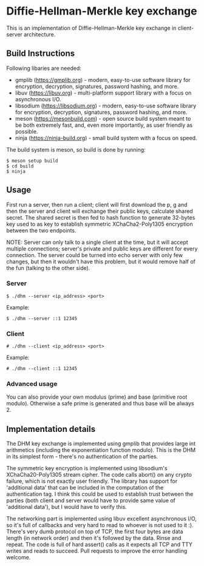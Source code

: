 # Diffie-Hellman-Merkle key exchange

This is an implementation of Diffie-Hellman-Merkle key exchange in
client-server architecture.

## Build Instructions

Following libaries are needed:

* gmplib (https://gmplib.org) - modern, easy-to-use software library for encryption, decryption, signatures, password hashing, and more.
* libuv (https://libuv.org) - multi-platform support library with a focus on asynchronous I/O.
* libsodium (https://libsodium.org) - modern, easy-to-use software library for encryption, decryption, signatures, password hashing, and more.
* meson (https://mesonbuild.com) - open source build system meant to be both extremely fast, and, even more importantly, as user friendly as possible.
* ninja (https://ninja-build.org) - small build system with a focus on speed.

The build system is meson, so build is done by running:

    $ meson setup build
	$ cd build
	$ ninja

## Usage

First run a server, then run a client; client will first download the
p, g and then the server and client will exchange their public keys,
calculate shared secret.  The shared secret is then fed to hash
function to generate 32-bytes key used to as key to establish
symmetric XChaCha2-Poly1305 encryption between the two endpoints.

NOTE: Server can only talk to a single client at the time, but it will
accept multiple connections; server's private and public keys are
different for every connection.  The server could be turned into echo
server with only few changes, but then it wouldn't have this problem,
but it would remove half of the fun (talking to the other side).

### Server

    $ ./dhm --server <ip_address> <port>

Example:

    $ ./dhm --server ::1 12345

### Client

    # ./dhm --client <ip_address> <port>

Example:

    # ./dhm --client ::1 12345

### Advanced usage

You can also provide your own modulus (prime) and base (primitive root
modulo).  Otherwise a safe prime is generated and thus base will be
always 2.

## Implementation details

The DHM key exchange is implemented using gmplib that provides large
int arithmetics (including the exponentiation function modulo).  This
is the DHM in its simplest form - there's no authentication of the
parties.

The symmetric key encryption is implemented using libsodium's
XChaCha20-Poly1305 stream cipher. The code calls abort() on any crypto
failure, which is not exactly user friendly.  The library has support
for 'additional data' that can be included in the computation of the
authentication tag.  I think this could be used to establish trust
between the parties (both client and server would have to provide same
value of 'additional data'), but I would have to verify this.

The networking part is implemented using libuv excellent asynchronous
I/O, so it's full of callbacks and very hard to read to whoever is not
used to it :).  There's very dumb protocol on top of TCP, the first
four bytes are data length (in network order) and then it's followed
by the data.  Rinse and repeat.  The code is full of hard assert()
calls as it expects all TCP and TTY writes and reads to succeed.  Pull
requests to improve the error handling welcome.
